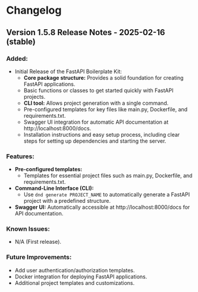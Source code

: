 # Changelog

## Version 1.5.8 Release Notes - 2025-02-16 (stable)

### Added:
- Initial Release of the FastAPI Boilerplate Kit:
  - **Core package structure:** Provides a solid foundation for creating FastAPI applications.
  - Basic functions or classes to get started quickly with FastAPI projects.
  - **CLI tool:** Allows project generation with a single command.
  - Pre-configured templates for key files like main.py, Dockerfile, and requirements.txt.
  - Swagger UI integration for automatic API documentation at http://localhost:8000/docs.
  - Installation instructions and easy setup process, including clear steps for setting up dependencies and starting the server.

### Features:
- **Pre-configured templates:**
  - Templates for essential project files such as main.py, Dockerfile, and requirements.txt.
- **Command-Line Interface (CLI):**
  - Use `dnd generate PROJECT_NAME` to automatically generate a FastAPI project with a predefined structure.
- **Swagger UI:** Automatically accessible at http://localhost:8000/docs for API documentation.

### Known Issues:
- N/A (First release).

### Future Improvements:
- Add user authentication/authorization templates.
- Docker integration for deploying FastAPI applications.
- Additional project templates and customizations.

